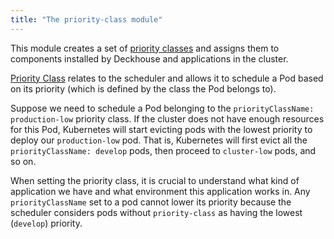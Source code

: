 ```yaml
---
title: "The priority-class module"
---
```


This module creates a set of [priority classes](https://kubernetes.io/docs/concepts/configuration/pod-priority-preemption/#priorityclass) and assigns them to components installed by Deckhouse and applications in the cluster.

[Priority Class](https://kubernetes.io/docs/concepts/configuration/pod-priority-preemption) relates to the scheduler and allows it to schedule a Pod based on its priority (which is defined by the class the Pod belongs to).

Suppose we need to schedule a Pod belonging to the `priorityClassName: production-low` priority class. If the cluster does not have enough resources for this Pod, Kubernetes will start evicting pods with the lowest priority to deploy our `production-low` pod.
That is, Kubernetes will first evict all the `priorityClassName: develop` pods, then proceed to `cluster-low` pods, and so on.

When setting the priority class, it is crucial to understand what kind of application we have and what environment this application works in. Any `priorityClassName` set to a pod cannot lower its priority because the scheduler considers pods without `priority-class` as having the lowest (`develop`) priority.
